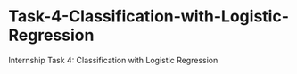 # Task-4-Classification-with-Logistic-Regression
Internship Task 4: Classification with Logistic Regression
